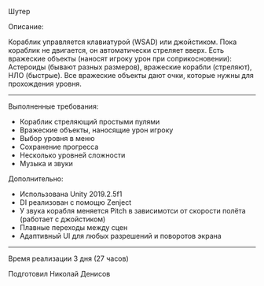 Шутер

Описание:

Кораблик управляется клавиатурой (WSAD) или джойстиком. Пока кораблик не двигается, он автоматически стреляет вверх.
Есть вражеские объекты (наносят игроку урон при соприкосновении): Астероиды (бывают разных размеров), вражеские корабли (стреляют), НЛО (быстрые). Все вражеские объекты дают очки, которые нужны для прохождения уровня.

---

Выполненные требования:

* Кораблик стреляющий простыми пулями
* Вражеские объекты, наносящие урон игроку
* Выбор уровня в меню
* Сохранение прогресса
* Несколько уровней сложности
* Музыка и звуки

Дополнительно:

* Использована Unity 2019.2.5f1
* DI реализован с помощю Zenject
* У звука корабля меняется Pitch в зависимотси от скорости полёта (работает с джойстиком)
* Плавные переходы между сцен
* Адаптивный UI для любых разрешений и поворотов экрана

---
Время реализации 3 дня (27 часов)

Подготовил Николай Денисов